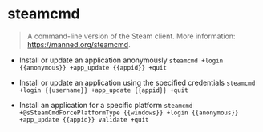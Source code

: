 # steamcmd
> A command-line version of the Steam client.
> More information: <https://manned.org/steamcmd>.

- Install or update an application anonymously
`steamcmd +login {{anonymous}} +app_update {{appid}} +quit`

- Install or update an application using the specified credentials
`steamcmd +login {{username}} +app_update {{appid}} +quit`

- Install an application for a specific platform
`steamcmd +@sSteamCmdForcePlatformType {{windows}} +login {{anonymous}} +app_update {{appid}} validate +quit`

